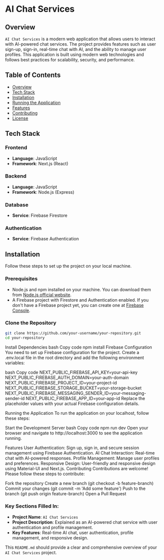 # AI Chat Services

## Overview

`AI Chat Services` is a modern web application that allows users to interact with AI-powered chat services. The project provides features such as user sign-up, sign-in, real-time chat with AI, and the ability to manage user profiles. This application is built using modern web technologies and follows best practices for scalability, security, and performance.

## Table of Contents

- [Overview](#overview)
- [Tech Stack](#tech-stack)
- [Installation](#installation)
- [Running the Application](#running-the-application)
- [Features](#features)
- [Contributing](#contributing)
- [License](#license)

## Tech Stack

### Frontend

- **Language**: JavaScript
- **Framework**: Next.js (React)

### Backend

- **Language**: JavaScript
- **Framework**: Node.js (Express)

### Database

- **Service**: Firebase Firestore

### Authentication

- **Service**: Firebase Authentication

## Installation

Follow these steps to set up the project on your local machine.

### Prerequisites

- Node.js and npm installed on your machine. You can download them from [Node.js official website](https://nodejs.org/).
- A Firebase project with Firestore and Authentication enabled. If you don't have a Firebase project yet, you can create one at [Firebase Console](https://console.firebase.google.com/).

### Clone the Repository

```bash
git clone https://github.com/your-username/your-repository.git
cd your-repository
```

Install Dependencies
bash
Copy code
npm install
Firebase Configuration
You need to set up Firebase configuration for the project. Create a .env.local file in the root directory and add the following environment variables:

bash
Copy code
NEXT_PUBLIC_FIREBASE_API_KEY=your-api-key
NEXT_PUBLIC_FIREBASE_AUTH_DOMAIN=your-auth-domain
NEXT_PUBLIC_FIREBASE_PROJECT_ID=your-project-id
NEXT_PUBLIC_FIREBASE_STORAGE_BUCKET=your-storage-bucket
NEXT_PUBLIC_FIREBASE_MESSAGING_SENDER_ID=your-messaging-sender-id
NEXT_PUBLIC_FIREBASE_APP_ID=your-app-id
Replace the placeholder values with your actual Firebase configuration details.

Running the Application
To run the application on your localhost, follow these steps:

Start the Development Server
bash
Copy code
npm run dev
Open your browser and navigate to http://localhost:3000 to see the application running.

Features
User Authentication: Sign up, sign in, and secure session management using Firebase Authentication.
AI Chat Interaction: Real-time chat with AI-powered responses.
Profile Management: Manage user profiles and preferences.
Responsive Design: User-friendly and responsive design using Material-UI and Next.js.
Contributing
Contributions are welcome! Please follow these steps to contribute:

Fork the repository
Create a new branch (git checkout -b feature-branch)
Commit your changes (git commit -m 'Add some feature')
Push to the branch (git push origin feature-branch)
Open a Pull Request

### Key Sections Filled In:

- **Project Name**: `AI Chat Services`
- **Project Description**: Explained as an AI-powered chat service with user authentication and profile management.
- **Key Features**: Real-time AI chat, user authentication, profile management, and responsive design.

This `README.md` should provide a clear and comprehensive overview of your `AI Chat Services` project.
